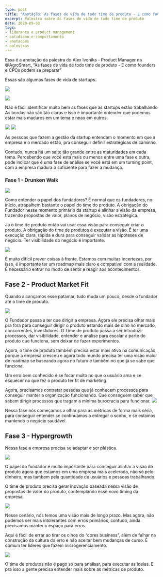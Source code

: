 ```yaml
---
type: post
title: "Anotação: As fases de vida de todo time de produto - E como founders e CPOs podem se preparar"
excerpt: Palestra sobre As fases de vida de todo time de produto
date: 2020-09-08
tags:
- lideranca e product management
- cotidiano-e-comportamento
- anotacoes
- palestras
---
```


Essa é a anotação da palestra do Alex Ivonika - Product Manager na @AgroSmart, “As fases de vida de todo time de produto - E como founders e CPOs podem se preparar”

Essas são algumas fases de vida de startups.

![](/images/uploads/alex-ivonika-fases-vida-produto/45F536E3-AD12-49C7-ACF1-F27545890681.png)

![](/images/uploads/alex-ivonika-fases-vida-produto/A560D8B2-B453-4D60-BB86-CE1AE2036811.png)

Não é fácil identificar muito bem as fases que as startups estão trabalhando As bordas não são tão claras e isso é importante entender que podemos estar mais maduros em um tema e nnao em outros.

![](/images/uploads/alex-ivonika-fases-vida-produto/878EDEB3-51E3-4BF6-905C-59B8896C1DCE.png)
![](/images/uploads/alex-ivonika-fases-vida-produto/2F4340B2-7512-43F8-92BB-3ADBE6A92823.png)

As pessoas que fazem a gestão da startup entendam o momento em que a empresa e o mercado estão, pra conseguir definir estratégicas de caminho.

Contudo, nunca há um salto tão grande entre as maturidades em cada tema.  Percebendo que você está mais ou menos entre uma fase e outra, pode indicar que é uma fase de análise se você está em um turning point, com a empresa madura o suficiente para fazer a mudança.

### Fase 1 - Drunken Walk

![](/images/uploads/alex-ivonika-fases-vida-produto/70C2EA99-9D49-4988-9EB7-1C58C3877E1D.png)

Como entender o papel dos fundadores? É normal que os fundadores, no início, atrapalhem bastante o papel do time do produto. A obrigação do Fundador nesse momento primário da startup é alinhar a visão da empresa, trazendo propostas de valor, planos de negócio, visão estratégica. 

Já o time de produto então vai usar essa visão para conseguir criar o produto. A obrigação do time de produtos é executar a visão. É ter uma execução clara, rápida e dura para conseguir validar as hipóteses de negócio. Ter visibilidade do negócio é importante.

![](/images/uploads/alex-ivonika-fases-vida-produto/F97735B5-2FFC-44EA-8FDC-BAA32EEAB247.png)

É muito difícil prever coisas à frente. Estamos com muitas incertezas, por isso, é importante ter um roadmap mais claro e compatível com a realidade. É necessário entrar no modo de sentir e reagir aos acontecimentos.

## Fase 2 - Product Market Fit
Quando alcançamos esse patamar, tudo muda um pouco, desde o fundador até o time de produto.

![](/images/uploads/alex-ivonika-fases-vida-produto/E447C0C5-F586-4104-8D7A-BE7D1DD182E3.png)

O Fundador passa a ter que dirigir a empresa. Agora ele precisa olhar mais pra fora para conseguir dirigir o produto estando mais de olho no mercado, concorrentes, investidores. O Time de produto passa a ser introduzir processos, dar visibilidade, entender e análise para escalar a parte do produto que funciona, sem deixar de fazer experimentos.

Agora, o time de produto também precisa estar mais ativo na comunicação, porque a empresa cresceu e agora todo mundo precisa ter uma visão maior de roadmap se baseando agora no futuro e também no que já se sabe que funciona. 

Um erro bem conhecido é se focar muito no que o usuário ama e se esquecer no que fez o produto ter fit de marketing. 

Agora, precisamos contratar pessoas que já conhecem processos para conseguir manter a organização funcionando. Que conseguem saber que sabem dirigir processos  que tragam a mínima burocracia para funcionar.
![](/images/uploads/alex-ivonika-fases-vida-produto/E948473F-FC5C-4964-A920-C8B74954E82D.png)

Nessa fase nós começamos a olhar para as métricas de forma mais séria, para conseguir entender se continuamos a entregar o sonho, e se estamos mantendo o negócio saudável.

## Fase 3 - Hypergrowth
Nessa fase a empresa precisa se adaptar e ser plástica.

![](/images/uploads/alex-ivonika-fases-vida-produto/448591C4-A8D8-4CC9-AAAC-2B97A1073D63.png)

O papel do fundador é muito importante para conseguir alinhar a visão do produto agora que estamos em uma empresa mais acelerada, não só pelo dinheiro, mas tambem pela quantidade de usuários e pessoas trabalhando.

O time de produto precisa gerar inovação baseada nessa visão de propostas de valor do produto, contemplando esse novo timing da empresa. 

![](/images/uploads/alex-ivonika-fases-vida-produto/1810751B-83C6-49A8-B74C-F2E6A7D2B2E3.png)

Nesse cenário, nós temos uma visão mais de longo prazo. Mas agora, não podemos ser mais intolerantes com erros primários, contudo, ainda precisamos manter o espaço para erros. 

Aqui é fácil de errar ao tirar os olhos do “cores business”, além de falhar na construção da cultura do erro e não aceitar bem mudanças de curso. É comum ter líderes que fazem microgerenciamento.

![](/images/uploads/alex-ivonika-fases-vida-produto/44E807D4-60F3-475D-A153-DDDE9A9E23BA.png)

O time de produtos não é pago só para analisar, para executar as ideias. E pra isso a gente precisa entender mais sobre as métricas de produto.


